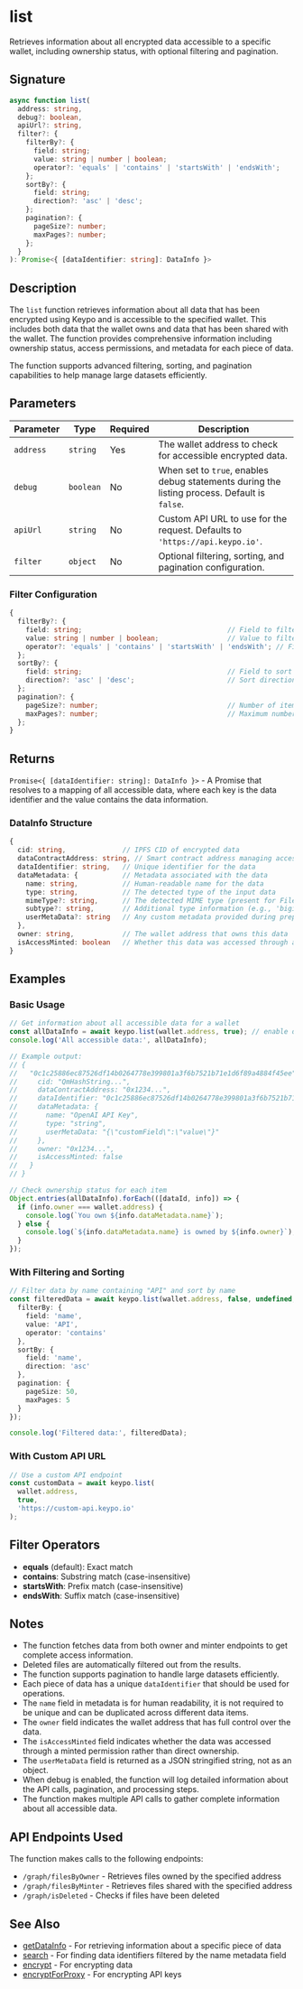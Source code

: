 # list

Retrieves information about all encrypted data accessible to a specific wallet, including ownership status, with optional filtering and pagination.

## Signature

```typescript
async function list(
  address: string,
  debug?: boolean,
  apiUrl?: string,
  filter?: {
    filterBy?: {
      field: string;
      value: string | number | boolean;
      operator?: 'equals' | 'contains' | 'startsWith' | 'endsWith';
    };
    sortBy?: {
      field: string;
      direction?: 'asc' | 'desc';
    };
    pagination?: {
      pageSize?: number;
      maxPages?: number;
    };
  }
): Promise<{ [dataIdentifier: string]: DataInfo }>
```

## Description

The `list` function retrieves information about all data that has been encrypted using Keypo and is accessible to the specified wallet. This includes both data that the wallet owns and data that has been shared with the wallet. The function provides comprehensive information including ownership status, access permissions, and metadata for each piece of data.

The function supports advanced filtering, sorting, and pagination capabilities to help manage large datasets efficiently.

## Parameters

| Parameter | Type | Required | Description |
|-----------|------|----------|-------------|
| `address` | `string` | Yes | The wallet address to check for accessible encrypted data. |
| `debug` | `boolean` | No | When set to `true`, enables debug statements during the listing process. Default is `false`. |
| `apiUrl` | `string` | No | Custom API URL to use for the request. Defaults to `'https://api.keypo.io'`. |
| `filter` | `object` | No | Optional filtering, sorting, and pagination configuration. |

### Filter Configuration

```typescript
{
  filterBy?: {
    field: string;                                    // Field to filter by (e.g., 'name', 'type')
    value: string | number | boolean;                 // Value to filter for
    operator?: 'equals' | 'contains' | 'startsWith' | 'endsWith'; // Filter operator (default: 'equals')
  };
  sortBy?: {
    field: string;                                    // Field to sort by (e.g., 'name', 'type')
    direction?: 'asc' | 'desc';                       // Sort direction (default: 'asc')
  };
  pagination?: {
    pageSize?: number;                                // Number of items per page (default: 100)
    maxPages?: number;                                // Maximum number of pages to fetch (default: Infinity)
  };
}
```

## Returns

`Promise<{ [dataIdentifier: string]: DataInfo }>` - A Promise that resolves to a mapping of all accessible data, where each key is the data identifier and the value contains the data information.

### DataInfo Structure

```typescript
{
  cid: string,              // IPFS CID of encrypted data
  dataContractAddress: string, // Smart contract address managing access
  dataIdentifier: string,   // Unique identifier for the data
  dataMetadata: {           // Metadata associated with the data
    name: string,           // Human-readable name for the data
    type: string,           // The detected type of the input data
    mimeType?: string,      // The detected MIME type (present for File/Blob inputs)
    subtype?: string,       // Additional type information (e.g., 'bigint', 'base64', 'json')
    userMetaData?: string   // Any custom metadata provided during preprocessing (JSON stringified)
  },
  owner: string,            // The wallet address that owns this data
  isAccessMinted: boolean   // Whether this data was accessed through a minted permission
}
```

## Examples

### Basic Usage

```typescript
// Get information about all accessible data for a wallet
const allDataInfo = await keypo.list(wallet.address, true); // enable debug logs
console.log('All accessible data:', allDataInfo);

// Example output:
// {
//   "0c1c25886ec87526df14b0264778e399801a3f6b7521b71e1d6f89a4884f45ee": {
//     cid: "QmHashString...",
//     dataContractAddress: "0x1234...",
//     dataIdentifier: "0c1c25886ec87526df14b0264778e399801a3f6b7521b71e1d6f89a4884f45ee",
//     dataMetadata: {
//       name: "OpenAI API Key",
//       type: "string",
//       userMetaData: "{\"customField\":\"value\"}"
//     },
//     owner: "0x1234...",
//     isAccessMinted: false
//   }
// }

// Check ownership status for each item
Object.entries(allDataInfo).forEach(([dataId, info]) => {
  if (info.owner === wallet.address) {
    console.log(`You own ${info.dataMetadata.name}`);
  } else {
    console.log(`${info.dataMetadata.name} is owned by ${info.owner}`);
  }
});
```

### With Filtering and Sorting

```typescript
// Filter data by name containing "API" and sort by name
const filteredData = await keypo.list(wallet.address, false, undefined, {
  filterBy: {
    field: 'name',
    value: 'API',
    operator: 'contains'
  },
  sortBy: {
    field: 'name',
    direction: 'asc'
  },
  pagination: {
    pageSize: 50,
    maxPages: 5
  }
});

console.log('Filtered data:', filteredData);
```

### With Custom API URL

```typescript
// Use a custom API endpoint
const customData = await keypo.list(
  wallet.address,
  true,
  'https://custom-api.keypo.io'
);
```

## Filter Operators

- **equals** (default): Exact match
- **contains**: Substring match (case-insensitive)
- **startsWith**: Prefix match (case-insensitive)
- **endsWith**: Suffix match (case-insensitive)

## Notes

- The function fetches data from both owner and minter endpoints to get complete access information.
- Deleted files are automatically filtered out from the results.
- The function supports pagination to handle large datasets efficiently.
- Each piece of data has a unique `dataIdentifier` that should be used for operations.
- The `name` field in metadata is for human readability, it is not required to be unique and can be duplicated across different data items.
- The `owner` field indicates the wallet address that has full control over the data.
- The `isAccessMinted` field indicates whether the data was accessed through a minted permission rather than direct ownership.
- The `userMetaData` field is returned as a JSON stringified string, not as an object.
- When debug is enabled, the function will log detailed information about the API calls, pagination, and processing steps.
- The function makes multiple API calls to gather complete information about all accessible data.

## API Endpoints Used

The function makes calls to the following endpoints:
- `/graph/filesByOwner` - Retrieves files owned by the specified address
- `/graph/filesByMinter` - Retrieves files shared with the specified address
- `/graph/isDeleted` - Checks if files have been deleted

## See Also

- [getDataInfo](./getDataInfo.md) - For retrieving information about a specific piece of data
- [search](./search.md) - For finding data identifiers filtered by the name metadata field
- [encrypt](./encrypt.md) - For encrypting data
- [encryptForProxy](./encryptForProxy.md) - For encrypting API keys 